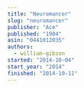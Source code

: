 ```yaml
---
title: "Neuromancer"
slug: "neuromancer"
publisher: "Ace"
published: "1984"
asin: "0441012035"
authors:
  - william-gibson
started: "2014-10-04"
start_year: "2014"
finished: "2014-10-11"
---
```

